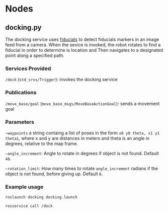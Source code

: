 

# Nodes

## docking.py

The docking service uses [fiducials](http://wiki.ros.org/fiducials)
to detect fiducials markers in an image feed from a camera. When the sevice
 is invoked, the robot rotates to find a fiducial in order to determine is
 location and Then navigates to a designated point along a specified path.

### Services Provided

`/dock` (`std_srvs/Trigger`): invokes the docking service


### Publications

`/move_base/goal` (`move_base_msgs/MoveBaseActionGoal`): sends a movement goal

### Parameters

`~waypoints` a string containg a list of poses in the form `x0 y0 theta, x1 y1 theta1`, where
 x and y are distances in meters and theta is an angle in degrees, relative
 to the map frame.

`~angle_increment`: Angle to rotate in degrees if object is not found. Default `40`.

`~rotation_limit`: How many times to rotate `angle_increment` radians if the object is not found,
 before giving up. Default `8`.



### Example usage

    roslaunch docking docking.launch

    rosservice call /dock
